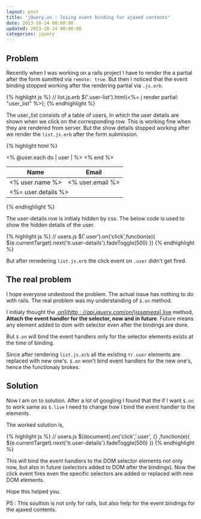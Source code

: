 ```yaml
---
layout: post
title: "jQuery.on : losing event binding for ajaxed contents"
date: 2013-10-14 00:00:00
updated: 2013-10-14 00:00:00
categories: jquery
---
```



## Problem

Recently when I was working on a rails project I have to render the a partial after the form sumitted via `remote: true`. But then I noticed that the event binding stopped working after the rendering partial via `.js.erb`.

{% highlight js %}
// list.js.erb 
$('.user-list').html(<%= j render partial: "user_list" %>);
{% endhighlight %}

The user_list consists of a table of users, In which the user details are shown when we click on the corresponding row. This is working fine when they are rendered from server. But the show details stopped working after we render the `list.js.erb` after the form submission.

{% highlight html %}
<!-- _user_list.html.erb -->
<table>
  <thead>
    <tr>
      <th>Name</th>
      <th>Email</th>
    </tr>
  </thead>
  <tbody>
    <% @user.each do | user | %>
      <tr class='user'>
        <td><% user.name %></td>
        <td><% user.email %></td>
      </tr>
      <tr class='user-details'>
        <td colspan="2"><%= user.details %></td>
      </tr>
    <% end %>
  </tbody>
</table>
{% endhighlight %}

The user-details row is initialy hidden by css. The below code is used to show the hidden details of the user.

{% highlight js %}
// users.js
$('.user').on('click',function(e){
  $(e.currentTarget).next('tr.user-details').fadeToggle(500)
})
{% endhighlight %}

But after renedering `list.js.erb` the click event on `.user` didn't get fired.

## The real problem

I hope everyone undestood the problem. The actual issue has nothing to do with rails. The real problem was my understanding of `$.on` method.

I initialy thought the [$.on](http://api.jquery.com/on/) is same as [$.live](http://api.jquery.com/live/) method, **Attach the event handler for the selector, now and in future**. Future means any element added to dom with selector even after the bindings are done.

But `$.on` will bind the event handlers only for the selector elements exists at the time of binding.

Since after rendering `list.js.erb` all the existing `tr.user` elements are replaced with new one's. `$.on` won't bind event handlers for the new one's, hence the functionaly brokes.

## Solution

Now I am on to solution. After a lot of googling I found that the if I want `$.on` to work same as `$.live` I need to change how I bind the event handler to the elements.

The worked solution is,

{% highlight js %}
// users.js
$(document).on('click','.user', {} ,function(e){
  $(e.currentTarget).next('tr.user-details').fadeToggle(500)
})
{% endhighlight %}

This will bind the event handlers to the DOM selector elements not only now, but also in future (selectors added to DOM after the bindings). Now the click event fires even the specific selectors are added or replaced with new DOM elements.

Hope this helped you.

PS : This soultion is not only for rails, but also help for the event bindings for the ajaxed contents.